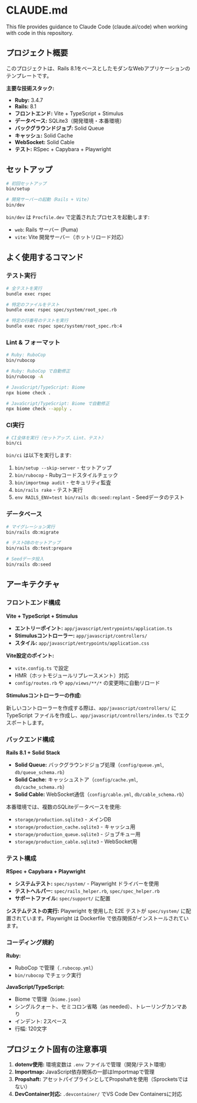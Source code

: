 # CLAUDE.md

This file provides guidance to Claude Code (claude.ai/code) when working with code in this repository.

## プロジェクト概要

このプロジェクトは、Rails 8.1をベースとしたモダンなWebアプリケーションのテンプレートです。

**主要な技術スタック:**
- **Ruby:** 3.4.7
- **Rails:** 8.1
- **フロントエンド:** Vite + TypeScript + Stimulus
- **データベース:** SQLite3（開発環境・本番環境）
- **バックグラウンドジョブ:** Solid Queue
- **キャッシュ:** Solid Cache
- **WebSocket:** Solid Cable
- **テスト:** RSpec + Capybara + Playwright

## セットアップ

```bash
# 初回セットアップ
bin/setup

# 開発サーバーの起動（Rails + Vite）
bin/dev
```

`bin/dev` は `Procfile.dev` で定義されたプロセスを起動します:
- `web`: Rails サーバー (Puma)
- `vite`: Vite 開発サーバー（ホットリロード対応）

## よく使用するコマンド

### テスト実行

```bash
# 全テストを実行
bundle exec rspec

# 特定のファイルをテスト
bundle exec rspec spec/system/root_spec.rb

# 特定の行番号のテストを実行
bundle exec rspec spec/system/root_spec.rb:4
```

### Lint & フォーマット

```bash
# Ruby: RuboCop
bin/rubocop

# Ruby: RuboCop で自動修正
bin/rubocop -A

# JavaScript/TypeScript: Biome
npx biome check .

# JavaScript/TypeScript: Biome で自動修正
npx biome check --apply .
```

### CI実行

```bash
# CI全体を実行（セットアップ、Lint、テスト）
bin/ci
```

`bin/ci` は以下を実行します:
1. `bin/setup --skip-server` - セットアップ
2. `bin/rubocop` - Rubyコードスタイルチェック
3. `bin/importmap audit` - セキュリティ監査
4. `bin/rails rake` - テスト実行
5. `env RAILS_ENV=test bin/rails db:seed:replant` - Seedデータのテスト

### データベース

```bash
# マイグレーション実行
bin/rails db:migrate

# テストDBのセットアップ
bin/rails db:test:prepare

# Seedデータ投入
bin/rails db:seed
```

## アーキテクチャ

### フロントエンド構成

**Vite + TypeScript + Stimulus**

- **エントリーポイント:** `app/javascript/entrypoints/application.ts`
- **Stimulusコントローラー:** `app/javascript/controllers/`
- **スタイル:** `app/javascript/entrypoints/application.css`

**Vite設定のポイント:**
- `vite.config.ts` で設定
- HMR（ホットモジュールリプレースメント）対応
- `config/routes.rb` や `app/views/**/*` の変更時に自動リロード

**Stimulusコントローラーの作成:**

新しいコントローラーを作成する際は、`app/javascript/controllers/` に TypeScript ファイルを作成し、`app/javascript/controllers/index.ts` でエクスポートします。

### バックエンド構成

**Rails 8.1 + Solid Stack**

- **Solid Queue:** バックグラウンドジョブ処理（`config/queue.yml`, `db/queue_schema.rb`）
- **Solid Cache:** キャッシュストア（`config/cache.yml`, `db/cache_schema.rb`）
- **Solid Cable:** WebSocket通信（`config/cable.yml`, `db/cable_schema.rb`）

本番環境では、複数のSQLiteデータベースを使用:
- `storage/production.sqlite3` - メインDB
- `storage/production_cache.sqlite3` - キャッシュ用
- `storage/production_queue.sqlite3` - ジョブキュー用
- `storage/production_cable.sqlite3` - WebSocket用

### テスト構成

**RSpec + Capybara + Playwright**

- **システムテスト:** `spec/system/` - Playwright ドライバーを使用
- **テストヘルパー:** `spec/rails_helper.rb`, `spec/spec_helper.rb`
- **サポートファイル:** `spec/support/` に配置

**システムテストの実行:**
Playwright を使用した E2E テストが `spec/system/` に配置されています。Playwright は Dockerfile で依存関係がインストールされています。

### コーディング規約

**Ruby:**
- RuboCop で管理（`.rubocop.yml`）
- `bin/rubocop` でチェック実行

**JavaScript/TypeScript:**
- Biome で管理（`biome.json`）
- シングルクォート、セミコロン省略（as needed）、トレーリングカンマあり
- インデント: 2スペース
- 行幅: 120文字

## プロジェクト固有の注意事項

1. **dotenv使用:** 環境変数は `.env` ファイルで管理（開発/テスト環境）
2. **Importmap:** JavaScript依存関係の一部はImportmapで管理
3. **Propshaft:** アセットパイプラインとしてPropshaftを使用（Sprocketsではない）
4. **DevContainer対応:** `.devcontainer/` でVS Code Dev Containersに対応
